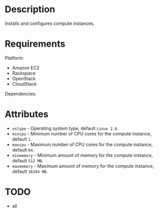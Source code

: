 Description
===========

Installs and configures compute instances.

Requirements
============

Platform: 

* Amazon EC2
* Rackspace
* OpenStack
* CloudStack

Dependencies:


Attributes
==========

* `ostype` - Operating system type, default `Linux 2.6`.
* `mincpu` - Minimum number of CPU cores for the compute instance, default `1`.
* `maxcpu` - Maximum number of CPU cores for the compute instance, default `64`.
* `minmemory` - Minimum amount of memory for the compute instance, default `512 MB`.
* `maxmemory` - Maximum amount of memory for the compute instance, default `16384 MB`.


TODO
====

* all
